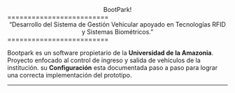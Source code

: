 <center> BootPark! </center>
=========================

<center>“Desarrollo del Sistema de Gestión Vehicular apoyado en Tecnologías RFID y Sistemas Biométricos.”</center>
=========================


Bootpark es un software propietario de la **Universidad de la Amazonia**. Proyecto enfocado al control de ingreso y salida de vehículos de la institución.  su <i class="icon-cog"></i> **Configuración** esta documentada paso a paso para lograr una correcta implementación del prototipo.

----------
